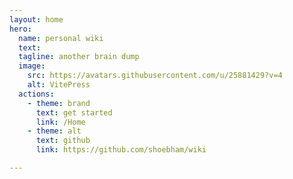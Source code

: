 ```yaml
---
layout: home
hero:
  name: personal wiki 
  text: 
  tagline: another brain dump
  image:
    src: https://avatars.githubusercontent.com/u/25881429?v=4
    alt: VitePress
  actions:
    - theme: brand
      text: get started 
      link: /Home
    - theme: alt
      text: github
      link: https://github.com/shoebham/wiki

---
```

